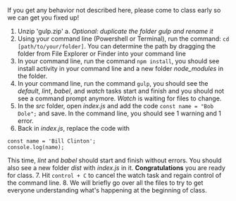If you get any behavior not described here, please come to class early so we can get you fixed up!

1. Unzip 'gulp.zip'
    a. *Optional: duplicate the folder gulp and rename it*
2. Using your command line (Powershell or Terminal), run the command: `cd [path/to/your/folder]`. You can determine the path by dragging the folder from File Explorer or Finder into your command line
3. In your command line, run the command `npm install`, you should see install activity in your command line and a new folder *node_modules* in the folder.
4. In your command line, run the command `gulp`, you should see the *default*, *lint*, *babel*, and *watch* tasks start and finish and you should not see a command prompt anymore. *Watch* is waiting for files to change.
5. In the *src* folder, open *index.js* and add the code `const name = "Bob Dole";` and save. In the command line, you should see 1 warning and 1 error.
6. Back in *index.js*, replace the code with  
  ```
  const name = 'Bill Clinton';
  console.log(name);
  ```
  This time, *lint* and *babel* should start and finish without errors. You should also see a new folder *dist* with *index.js* in it. **Congratulations** you are ready for class.
7. Hit `control + C` to cancel the watch task and regain control of the command line.
8. We will briefly go over all the files to try to get everyone understanding what's happening at the beginning of class.
